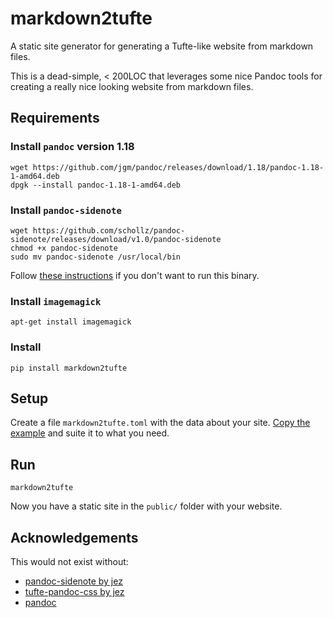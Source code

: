 # markdown2tufte

A static site generator for generating a Tufte-like website from markdown files.

This is a dead-simple, < 200LOC that leverages some nice Pandoc tools for creating a really nice looking website from markdown files.

## Requirements

### Install `pandoc` version 1.18

```
wget https://github.com/jgm/pandoc/releases/download/1.18/pandoc-1.18-1-amd64.deb
dpgk --install pandoc-1.18-1-amd64.deb
```

### Install `pandoc-sidenote`

```
wget https://github.com/schollz/pandoc-sidenote/releases/download/v1.0/pandoc-sidenote
chmod +x pandoc-sidenote
sudo mv pandoc-sidenote /usr/local/bin
```

Follow [these instructions](https://github.com/jez/pandoc-sidenote) if you don't want to run this binary.

### Install `imagemagick`

```
apt-get install imagemagick
```

### Install 

```
pip install markdown2tufte
```

## Setup

Create a file `markdown2tufte.toml` with the data about your site. [Copy the example](https://github.com/schollz/markdown2tufte/blob/master/examples/markdown2tufte.toml) and suite it to what you need.

## Run 

```
markdown2tufte 
```

Now you have a static site in the `public/` folder with your website.

## Acknowledgements

This would not exist without:

- [pandoc-sidenote by jez](https://github.com/jez/pandoc-sidenote)
- [tufte-pandoc-css by jez](https://github.com/jez/tufte-pandoc-css)
- [pandoc](http://pandoc.org/)
